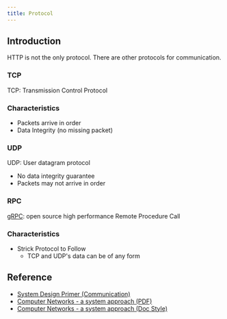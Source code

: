 ```yaml
---
title: Protocol
---
```


## Introduction

HTTP is not the only protocol. There are other protocols for communication.

### TCP

TCP: Transmission Control Protocol

### Characteristics

- Packets arrive in order
- Data Integrity (no missing packet)

### UDP

UDP: User datagram protocol

- No data integrity guarantee
- Packets may not arrive in order

### RPC

[gRPC](https://grpc.io/): open source high performance Remote Procedure Call

### Characteristics

- Strick Protocol to Follow
  - TCP and UDP's data can be of any form

## Reference

- [System Design Primer (Communication)](https://github.com/donnemartin/system-design-primer#communication)
- [Computer Networks - a system approach (PDF)](https://cseweb.ucsd.edu/classes/wi19/cse124-a/courseoverview/compnetworks.pdf)
- [Computer Networks - a system approach (Doc Style)](https://book.systemsapproach.org/)
